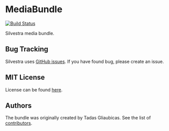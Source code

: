 MediaBundle
===========

[![Build Status](https://travis-ci.org/Silvestra/MediaBundle.svg?branch=master)](https://travis-ci.org/Silvestra/MediaBundle)

Silvestra media bundle.

Bug Tracking
---------

Silvestra uses [GitHub issues](https://github.com/Silvestra/Silvestra/issues). If you have found bug, please create an issue.

MIT License
---------

License can be found [here](https://github.com/Silvestra/MediaBundle/blob/master/Resources/meta/LICENSE).

Authors
---------

The bundle was originally created by Tadas Gliaubicas. See the list of [contributors](https://github.com/Silvestra/MediaBundle/contributors).
